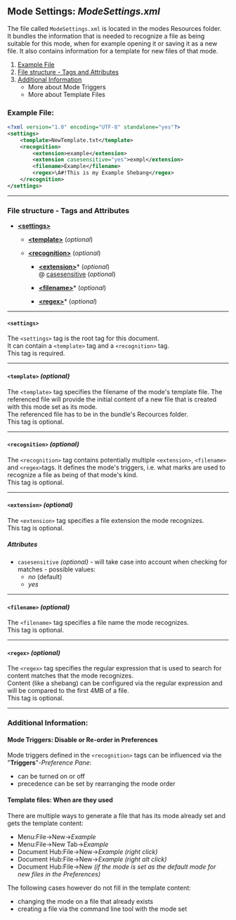 ## Mode Settings: _ModeSettings.xml_


The file called `ModeSettings.xml` is located in the modes Resources folder.  
It bundles the information that is needed to recognize a file as being suitable for this mode, when for example opening it or saving it as a new file.
It also contains information for a template for new files of that mode.


1. [Example File](#ExampleFile)
2. [File structure - Tags and Attributes](#FileStructure)
3. [Additional Information](#AdditionalInformation)
	* More about Mode Triggers
	* More about Template Files

### <a name="ExampleFile"></a>Example File:

```xml
<?xml version="1.0" encoding="UTF-8" standalone="yes"?>
<settings>
	<template>NewTemplate.txt</template>
	<recognition>
		<extension>example</extension>
		<extension casesensitive="yes">exmpl</extension>
		<filename>Example</filename>
		<regex>\A#!This is my Example Shebang</regex>
	</recognition>
</settings>
```

---
### <a name="FileStructure"></a>File structure - Tags and Attributes

* [**&lt;settings&gt;**](#tag_settings)
	* [**&lt;template&gt;**](#tag_template) (_optional_)

	* [**&lt;recognition&gt;**](#tag_recognition) (_optional_)
		* [**&lt;extension&gt;**](#tag_extension)* (_optional_)  
		@ [casesensitive](#attribute_casesensitive) (_optional_)  

		* [**&lt;filename&gt;**](#tag_filename)* (_optional_)
		* [**&lt;regex&gt;**](#tag_regex)* (_optional_)


---
#### <a name="tag_settings"></a>`<settings>`
The `<settings>` tag is the root tag for this document.  
It can contain a `<template>` tag and a `<recognition>` tag.  
This tag is required.  

---
#### <a name="tag_template"></a>`<template>` _(optional)_
The `<template>` tag specifies the filename of the mode's template file. The referenced file will provide the initial content of a new file that is created with this mode set as its mode.  
The referenced file has to be in the bundle's Recources folder.  
This tag is optional.  


---
#### <a name="tag_recognition"></a>`<recognition>` _(optional)_
The `<recognition>` tag contains potentially multiple `<extension>`, `<filename>` and `<regex>`tags. It defines the mode's triggers, i.e. what marks are used to recognize a file as being of that mode's kind.  
This tag is optional.  


---
#### <a name="tag_extension"></a>`<extension>` _(optional)_
The `<extension>` tag specifies a file extension the mode recognizes.  
This tag is optional.

##### Attributes

* <a name="attribute_casesensitive"></a>`casesensitive` _(optional)_ - will take case into account when checking for matches - possible values:
	* _no_ (default)
	* _yes_
	

---
#### <a name="tag_filename"></a>`<filename>` _(optional)_
The `<filename>` tag specifies a file name the mode recognizes.  
This tag is optional.


---
#### <a name="tag_regex"></a>`<regex>` _(optional)_
The `<regex>` tag specifies the regular expression that is used to search for content matches that the mode recognizes.  
Content (like a shebang) can be configured via the regular expression and will be compared to the first 4MB of a file.  
This tag is optional.


---
### <a name="AdditionalInformation"></a>Additional Information:

#### Mode Triggers: Disable or Re-order in Preferences

Mode triggers defined in the `<recognition>` tags can be influenced via the "**Triggers**"-_Preference Pane_:

* can be turned on or off  
* precedence can be set by rearranging the mode order 


#### Template files: When are they used

There are multiple ways to generate a file that has its mode already set and gets the template content:

* Menu:File->New->_Example_
* Menu:File->New Tab->_Example_
* Document Hub:File->New->_Example_ _(right click)_
* Document Hub:File->New->_Example_ _(right alt click)_
* Document Hub:File->New _(if the mode is set as the default mode for new files in the Preferences)_

The following cases however do not fill in the template content:

* changing the mode on a file that already exists
* creating a file via the command line tool with the mode set

